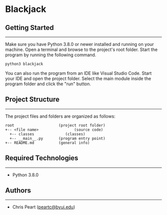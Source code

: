 # Blackjack


## Getting Started
---
Make sure you have Python 3.8.0 or newer installed and running on your machine. Open a terminal and 
browse to the project's root folder. Start the program by running the following command.
```
python3 blackjack 
```
You can also run the program from an IDE like Visual Studio Code. Start your IDE and open the 
project folder. Select the main module inside the program folder and click the "run" button.

## Project Structure
---
The project files and folders are organized as follows:
```
root                    (project root folder)
+-- <file name>                (source code)
  +-- classes              (classes)
  +-- __main__.py       (program entry point)
+-- README.md           (general info)
```

## Required Technologies
---
* Python 3.8.0

## Authors
---
* Chris Peart (peartc@byui.edu)